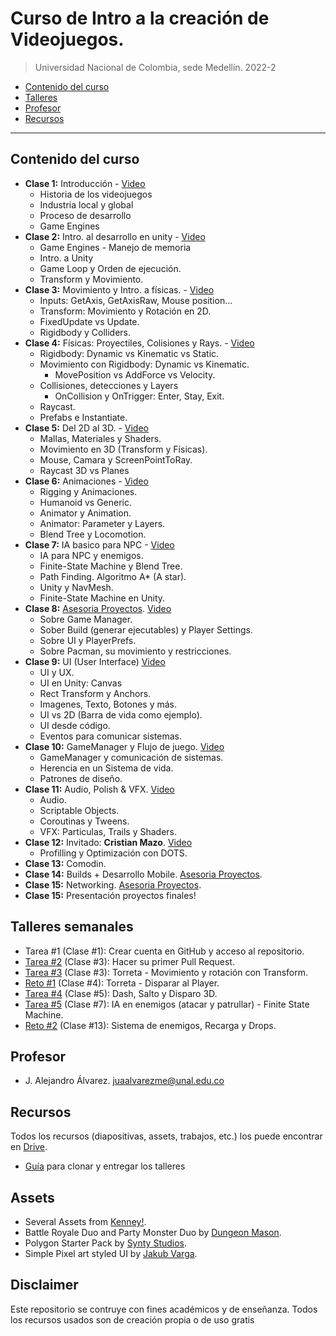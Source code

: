 # Curso de Intro a la creación de Videojuegos.
> Universidad Nacional de Colombia, sede Medellín. 2022-2


- [Contenido del curso](#contenido-del-curso)
- [Talleres](#talleres-semanales)
- [Profesor](#profesor)
- [Recursos](#recursos)

---

## Contenido del curso
- **Clase 1:** Introducción - [Video](https://www.youtube.com/watch?v=5G81ZNHyEjE&list=PL-bINtbD4fuPilX5UsATnRpS66ed4fuB4)
	- Historia de los videojuegos
	- Industria local y global
	- Proceso de desarrollo
	- Game Engines
- **Clase 2:** Intro. al desarrollo en unity - [Video](https://www.youtube.com/watch?v=ngyY3IzKhLw&list=PL-bINtbD4fuPilX5UsATnRpS66ed4fuB4&index=2)
	- Game Engines - Manejo de memoria
	- Intro. a Unity
	- Game Loop y Orden de ejecución.
	- Transform y Movimiento.
- **Clase 3:** Movimiento y Intro. a físicas. - [Video](https://www.youtube.com/watch?v=8xZHyQdBafQ&list=PL-bINtbD4fuPilX5UsATnRpS66ed4fuB4&index=3)
	- Inputs: GetAxis, GetAxisRaw, Mouse position...
	- Transform: Movimiento y Rotación en 2D.
	- FixedUpdate vs Update.
	- Rigidbody y Colliders.
- **Clase 4:** Físicas: Proyectiles, Colisiones y Rays. - [Video](https://www.youtube.com/watch?v=0S3NuoadBkU&list=PL-bINtbD4fuPilX5UsATnRpS66ed4fuB4&index=5)
	- Rigidbody: Dynamic vs Kinematic vs Static.
	- Movimiento con Rigidbody: Dynamic vs Kinematic.
		- MovePosition vs AddForce vs Velocity.
	- Collisiones, detecciones y Layers
		- OnCollision y OnTrigger: Enter, Stay, Exit.
	- Raycast.
	- Prefabs e Instantiate.
- **Clase 5:** Del 2D al 3D. - [Video](https://www.youtube.com/watch?v=57Si6apbVoQ&list=PL-bINtbD4fuPilX5UsATnRpS66ed4fuB4&index=6)
	- Mallas, Materiales y Shaders.
	- Movimiento en 3D (Transform y Físicas).
	- Mouse, Camara y ScreenPointToRay.
	- Raycast 3D vs Planes
- **Clase 6:** Animaciones - [Video](https://www.youtube.com/watch?v=Ckiht5S214Y&list=PL-bINtbD4fuPilX5UsATnRpS66ed4fuB4&index=7)
	- Rigging y Animaciones.
	- Humanoid vs Generic.
	- Animator y Animation.
	- Animator: Parameter y Layers.
	- Blend Tree y Locomotion.
- **Clase 7:** IA basico para NPC - [Video](https://www.youtube.com/watch?v=9rUl9Y-LJuw&list=PL-bINtbD4fuPilX5UsATnRpS66ed4fuB4&index=8)
	- IA para NPC y enemigos.
	- Finite-State Machine y Blend Tree.
	- Path Finding. Algoritmo A* (A star).
	- Unity y NavMesh.
	- Finite-State Machine en Unity.
- **Clase 8:** <u>Asesoria Proyectos</u>. [Video](https://www.youtube.com/watch?v=fiugdNVAhRs&list=PL-bINtbD4fuPilX5UsATnRpS66ed4fuB4&index=9)
	- Sobre Game Manager.
	- Sober Build (generar ejecutables) y Player Settings.
	- Sobre UI y PlayerPrefs.
	- Sobre Pacman, su movimiento y restricciones.
- **Clase 9:** UI (User Interface) [Video](https://www.youtube.com/watch?v=xN5JydVVbMg&list=PL-bINtbD4fuPilX5UsATnRpS66ed4fuB4&index=10)
	- UI y UX.
	- UI en Unity: Canvas
	- Rect Transform y Anchors.
	- Imagenes, Texto, Botones y más.
	- UI vs 2D (Barra de vida como ejemplo).
	- UI desde código.
	- Eventos para comunicar sistemas.
- **Clase 10:** GameManager y Flujo de juego. [Video](https://www.youtube.com/watch?v=ISLIpxPX7t8&list=PL-bINtbD4fuPilX5UsATnRpS66ed4fuB4&index=11)
	- GameManager y comunicación de sistemas.
	- Herencia en un Sistema de vida.
	- Patrones de diseño.
- **Clase 11:** Audio, Polish & VFX. [Video](https://www.youtube.com/watch?v=f_Gg0ver0fw&list=PL-bINtbD4fuPilX5UsATnRpS66ed4fuB4&index=12)
	- Audio.
	- Scriptable Objects.
	- Coroutinas y Tweens.
	- VFX: Particulas, Trails y Shaders.
- **Clase 12:** Invitado: **Cristian Mazo**. [Video](https://www.youtube.com/watch?v=FJlf5u7pgQc&list=PL-bINtbD4fuPilX5UsATnRpS66ed4fuB4&index=13)
	- Profilling y Optimización con DOTS.
- **Clase 13:** Comodin.
- **Clase 14:** Builds + Desarrollo Mobile. <u>Asesoria Proyectos</u>.
- **Clase 15:** Networking. <u>Asesoria Proyectos</u>.
- **Clase 15:** Presentación proyectos finales!

## Talleres semanales
- Tarea #1 (Clase #1): Crear cuenta en GitHub y acceso al repositorio.
- [Tarea #2](./Taller/Taller-2#taller-2/) (Clase #3): Hacer su primer Pull Request.
- [Tarea #3](./Taller/Taller-3#taller-3/) (Clase #3): Torreta - Movimiento y rotación con Transform.
- [Reto #1](./Taller/Reto-1#reto-1/) (Clase #4): Torreta - Disparar al Player.
- [Tarea #4](./Taller/Taller-4#taller-4/) (Clase #5): Dash, Salto y Disparo 3D.
- [Tarea #5](./Taller/Taller-5#leer-antes-de-realizar-el-taller/) (Clase #7): IA en enemigos (atacar y patrullar) - Finite State Machine.
- [Reto #2](./Taller/Reto-2#reto-2/) (Clase #13): Sistema de enemigos, Recarga y Drops.

## Profesor
- J. Alejandro Álvarez. juaalvarezme@unal.edu.co

## Recursos
Todos los recursos (diapositivas, assets, trabajos, etc.) los puede encontrar en [Drive](https://drive.google.com/drive/u/3/folders/15jgDYMw0vqBL88seILhfxZcdDW4PUyGf).

- [Guía](https://youtu.be/xh_1Oyn83no) para clonar y entregar los talleres

## Assets
- Several Assets from [Kenney!](https://www.kenney.nl/assets).
- Battle Royale Duo and Party Monster Duo by [Dungeon Mason](https://assetstore.unity.com/publishers/23554).
- Polygon Starter Pack by [Synty Studios](https://assetstore.unity.com/packages/3d/props/polygon-starter-pack-low-poly-3d-art-by-synty-156819).
- Simple Pixel art styled UI by [Jakub Varga](https://assetstore.unity.com/packages/2d/gui/icons/simple-free-pixel-art-styled-ui-pack-165012).

## Disclaimer
Este repositorio se contruye con fines académicos y de enseñanza. 
Todos los recursos usados son de creación propia o de uso gratis